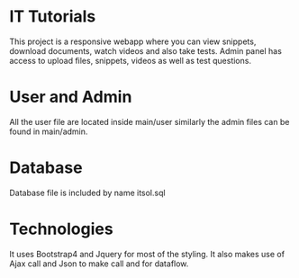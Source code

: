 # IT Tutorials
This project is a responsive webapp where you can view snippets, download documents, watch videos and also take tests. Admin panel has access to upload files, snippets, videos as well as test questions.

# User and Admin
All the user file are located inside main/user similarly the admin files can be found in main/admin.

# Database
Database file is included by name itsol.sql

# Technologies
It uses Bootstrap4 and Jquery for most of the styling. It also makes use of Ajax call and Json to make call and for dataflow.
